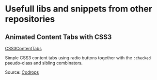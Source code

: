 # Usefull libs and snippets from other repositories


## Animated Content Tabs with CSS3

[CSS3ContentTabs](https://github.com/antondrix/usefull/tree/master/CSS3ContentTabs)

Simple CSS3 content tabs using radio buttons together with the `:checked ` pseudo-class and sibling combinators. 

Source: [Codrops](https://tympanus.net/codrops/2012/04/12/animated-content-tabs-with-css3/)
